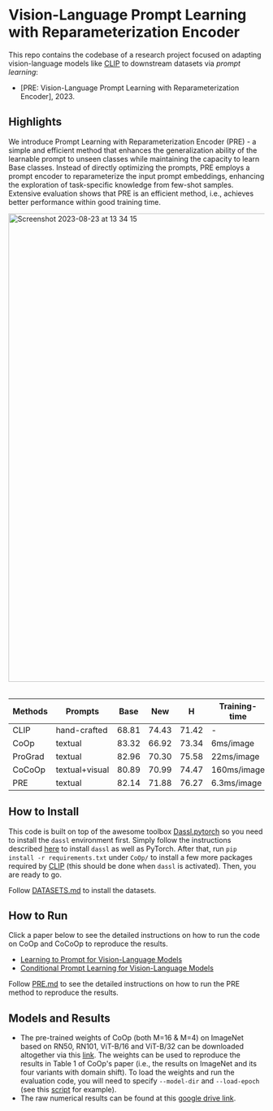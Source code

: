 # Vision-Language Prompt Learning with Reparameterization Encoder

This repo contains the codebase of a research project focused on adapting vision-language models like [CLIP](https://arxiv.org/abs/2103.00020) to downstream datasets via *prompt learning*:

* [PRE: Vision-Language Prompt Learning with Reparameterization Encoder], 2023.

## Highlights
We introduce Prompt Learning with Reparameterization Encoder (PRE) - a simple and efficient method that enhances the generalization ability of the learnable prompt to unseen classes while maintaining the capacity to learn Base classes. Instead of directly optimizing the prompts, PRE employs a prompt encoder to reparameterize the input prompt embeddings, enhancing the exploration of task-specific knowledge from few-shot samples. Extensive evaluation shows that PRE is an efficient method, i.e., achieves better performance within good training time.

<img width="922" alt="Screenshot 2023-08-23 at 13 34 15" src="https://github.com/minhanh151/PRE/assets/55950352/2f614791-9739-4487-843e-3d2d0a7f49a6">

</br>
</br>

| Methods | Prompts | Base | New | H | Training-time|
|---------|---------|------|------|---|-------------|
| CLIP | hand-crafted | 68.81 | 74.43 | 71.42 | -|    
| CoOp | textual | 83.32 | 66.92 | 73.34 | 6ms/image|
| ProGrad | textual | 82.96 | 70.30 | 75.58 | 22ms/image|
| CoCoOp | textual+visual | 80.89 | 70.99 | 74.47 | 160ms/image|
| PRE | textual | 82.14 | 71.88 | 76.27 | 6.3ms/image|

## How to Install
This code is built on top of the awesome toolbox [Dassl.pytorch](https://github.com/KaiyangZhou/Dassl.pytorch) so you need to install the `dassl` environment first. Simply follow the instructions described [here](https://github.com/KaiyangZhou/Dassl.pytorch#installation) to install `dassl` as well as PyTorch. After that, run `pip install -r requirements.txt` under `CoOp/` to install a few more packages required by [CLIP](https://github.com/openai/CLIP) (this should be done when `dassl` is activated). Then, you are ready to go.

Follow [DATASETS.md](DATASETS.md) to install the datasets.

## How to Run

Click a paper below to see the detailed instructions on how to run the code on CoOp and CoCoOp to reproduce the results.

* [Learning to Prompt for Vision-Language Models](COOP.md)
* [Conditional Prompt Learning for Vision-Language Models](COCOOP.md)

Follow [PRE.md](PRE.md) to see the detailed instructions on how to run the PRE method to reproduce the results.

## Models and Results

- The pre-trained weights of CoOp (both M=16 & M=4) on ImageNet based on RN50, RN101, ViT-B/16 and ViT-B/32 can be downloaded altogether via this [link](https://drive.google.com/file/d/18ypxfd82RR0pizc5MM1ZWDYDk4j0BtPF/view?usp=sharing). The weights can be used to reproduce the results in Table 1 of CoOp's paper (i.e., the results on ImageNet and its four variants with domain shift). To load the weights and run the evaluation code, you will need to specify `--model-dir` and `--load-epoch` (see this [script](https://github.com/KaiyangZhou/CoOp/blob/main/scripts/eval.sh) for example).
- The raw numerical results can be found at this [google drive link](https://docs.google.com/spreadsheets/d/12_kaFdD0nct9aUIrDoreY0qDunQ9q9tv/edit?usp=sharing&ouid=100312610418109826457&rtpof=true&sd=true).


```

